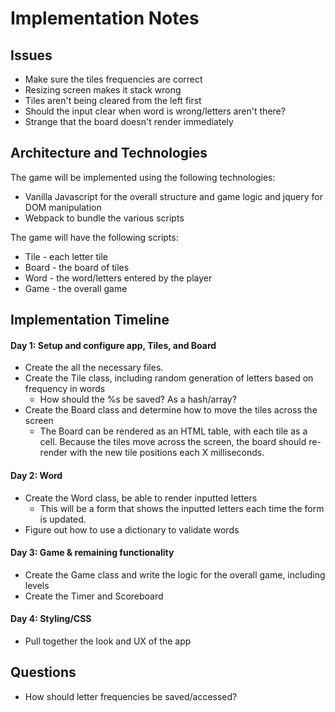 # Implementation Notes

## Issues
* Make sure the tiles frequencies are correct
* Resizing screen makes it stack wrong
* Tiles aren't being cleared from the left first
* Should the input clear when word is wrong/letters aren't there?
* Strange that the board doesn't render immediately

## Architecture and Technologies

The game will be implemented using the following technologies:

* Vanilla Javascript for the overall structure and game logic and jquery for DOM manipulation
* Webpack to bundle the various scripts

The game will have the following scripts:

* Tile - each letter tile
* Board - the board of tiles
* Word - the word/letters entered by the player
* Game - the overall game



## Implementation Timeline

#### Day 1: Setup and configure app, Tiles, and Board
* Create the all the necessary files.
* Create the Tile class, including random generation of letters based on frequency in words
  * How should the %s be saved? As a hash/array?
* Create the Board class and determine how to move the tiles across the screen
  * The Board can be rendered as an HTML table, with each tile as a cell. Because the tiles move across the screen, the board should re-render with the new tile positions each X milliseconds.

#### Day 2: Word
* Create the Word class, be able to render inputted letters
  * This will be a form that shows the inputted letters each time the form is updated.
* Figure out how to use a dictionary to validate words

#### Day 3: Game & remaining functionality
* Create the Game class and write the logic for the overall game, including levels
* Create the Timer and Scoreboard

#### Day 4: Styling/CSS
* Pull together the look and UX of the app

## Questions
* How should letter frequencies be saved/accessed?
